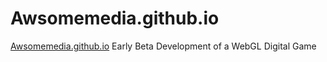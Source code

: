 # Awsomemedia.github.io
[Awsomemedia.github.io](Awsomemedia.github.io)
Early Beta Development of a WebGL Digital Game
